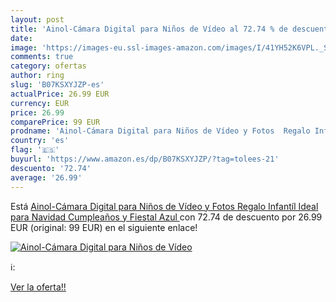 ```yaml
---
layout: post
title: 'Ainol-Cámara Digital para Niños de Vídeo al 72.74 % de descuento'
date: 
image: 'https://images-eu.ssl-images-amazon.com/images/I/41YH52K6VPL._SL200_.jpg'
comments: true
category: ofertas
author: ring
slug: 'B07KSXYJZP-es'
actualPrice: 26.99 EUR
currency: EUR
price: 26.99
comparePrice: 99 EUR
prodname: 'Ainol-Cámara Digital para Niños de Vídeo y Fotos  Regalo Infantíl Ideal para Navidad Cumpleaños y Fiestal   Azul '
country: 'es'
flag: '🇪🇸'
buyurl: 'https://www.amazon.es/dp/B07KSXYJZP/?tag=tolees-21'
descuento: '72.74'
average: '26.99'
---
```


Está [Ainol-Cámara Digital para Niños de Vídeo y Fotos  Regalo Infantíl Ideal para Navidad Cumpleaños y Fiestal   Azul ](https://www.amazon.es/dp/B07KSXYJZP/?tag=tolees-21) con 72.74 de descuento por 26.99 EUR (original: 99 EUR) en el siguiente enlace!

[![Ainol-Cámara Digital para Niños de Vídeo](https://images-eu.ssl-images-amazon.com/images/I/41YH52K6VPL._SL200_.jpg)](https://www.amazon.es/dp/B07KSXYJZP/?tag=tolees-21)

ℹ️:


[Ver la oferta!!](https://www.amazon.es/dp/B07KSXYJZP/?tag=tolees-21)
